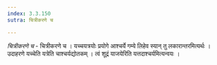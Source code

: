 ```yaml
---
index: 3.3.150
sutra: चित्रीकरणे च

---
```

_चित्रीकरणे च_ - चित्रीकरणे च । यच्चयत्रयोः प्रयोगे आश्चर्ये गम्ये लिहेव स्यान् तु लकारान्तरमित्यर्थः । उदाहरणे यच्चेति यत्रेति चाश्चर्यद्योतकम् । त्वं शूद्रं याजयेरिति यत्तदाश्चर्यमित्यन्वयः ।